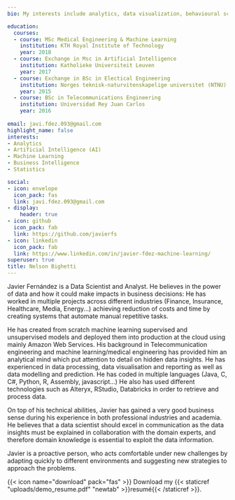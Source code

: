 ```yaml
---
bio: My interests include analytics, data visualization, behavioural sciences and statistics along different business industries.

education:
  courses:
  - course: MSc Medical Engineering & Machine Learning
    institution: KTH Royal Institute of Technology
    year: 2018
  - course: Exchange in Msc in Artificial Intelligence
    institution: Katholieke Universiteit Leuven 
    year: 2017
  - course: Exchange in BSc in Electical Engineering
    institution: Norges teknisk-naturvitenskapelige universitet (NTNU) 
    year: 2015
  - course: BSc in Telecommunications Engineering
    institution: Universidad Rey Juan Carlos
    year: 2016
    
email: javi.fdez.093@gmail.com
highlight_name: false
interests:
- Analytics
- Artificial Intelligence (AI)
- Machine Learning
- Business Intelligence
- Statistics

social:
- icon: envelope
  icon_pack: fas
  link: javi.fdez.093@gmail.com
- display:
    header: true
- icon: github
  icon_pack: fab
  link: https://github.com/javierfs
- icon: linkedin
  icon_pack: fab
  link: https://www.linkedin.com/in/javier-fdez-machine-learning/
superuser: true
title: Nelson Bighetti
---
```


Javier Fernández is a Data Scientist and Analyst. He believes in the power of data and how it could make impacts in business decisions: He has worked in multiple projects across different industries (Finance, Insurance, Healthcare, Media, Energy...) achieving reduction of costs and time by creating systems that automate manual repetitive tasks.

He has created from scratch machine learning supervised and unsupervised models and deployed them into production at the cloud using mainly Amazon Web Services.
His background in Telecommunication engineering and machine learning/medical engineering has provided him an analytical mind which put attention to detail on hidden data insights. He has experienced in data processing, data visualisation and reporting as well as data modelling and prediction. He has coded in multiple languages (Java, C, C#, Python, R, Assembly, javascript...) He also has used different technologies such as Alteryx, RStudio, Databricks in order to retrieve and process data. 

On top of his technical abilities, Javier has gained a very good business sense during his experience in both professional industries and academia. He believes that a data scientist should excel in communication as the data insights must be explained in collaboration with the domain experts, and therefore domain knowledge is essential to exploit the data information.

Javier is a proactive person, who acts comfortable under new challenges by adapting quickly to different environments and suggesting new strategies to approach the problems.

{{< icon name="download" pack="fas" >}} Download my {{< staticref "uploads/demo_resume.pdf" "newtab" >}}resumé{{< /staticref >}}.
